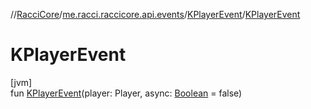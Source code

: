//[RacciCore](../../../index.md)/[me.racci.raccicore.api.events](../index.md)/[KPlayerEvent](index.md)/[KPlayerEvent](-k-player-event.md)

# KPlayerEvent

[jvm]\
fun [KPlayerEvent](-k-player-event.md)(player: Player, async: [Boolean](https://kotlinlang.org/api/latest/jvm/stdlib/kotlin/-boolean/index.html) = false)

